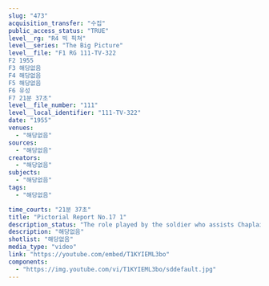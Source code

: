 ```yaml
---
slug: "473"
acquisition_transfer: "수집"
public_access_status: "TRUE"
level__rg: "R4 빅 픽쳐"
level__series: "The Big Picture"
level__file: "F1 RG 111-TV-322
F2 1955
F3 해당없음
F4 해당없음
F5 해당없음
F6 유성
F7 21분 37초"
level__file_number: "111"
level__local_identifier: "111-TV-322"
date: "1955"
venues: 
  - "해당없음"
sources: 
  - "해당없음"
creators: 
  - "해당없음"
subjects: 
  - "해당없음"
tags: 
  - "해당없음"

time_courts: "21분 37초"
title: "Pictorial Report No.17 1"
description_status: "The role played by the soldier who assists Chaplain, 'Chaplain`s assistant'; the Army`s wave making machine—the story of the S.S. Neversail, a device for training stevedores; how parachutes are packed; and an underground housing unit in the far North."
description: "해당없음"
shotlist: "해당없음"
media_type: "video"
link: "https://youtube.com/embed/T1KYIEML3bo"
components: 
  - "https://img.youtube.com/vi/T1KYIEML3bo/sddefault.jpg"
---
```

